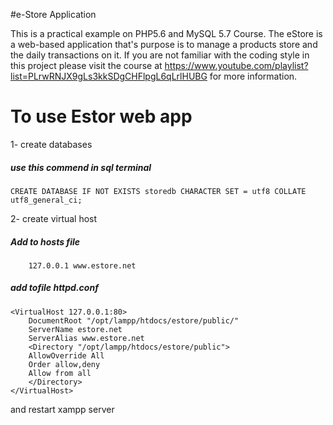 #e-Store Application

This is a practical example on PHP5.6 and MySQL 5.7 Course. The eStore is a web-based application that's purpose is to manage a products store and the daily transactions on it. If you are not familiar with the coding style in this project please visit the course at https://www.youtube.com/playlist?list=PLrwRNJX9gLs3kkSDgCHFlpgL6qLrlHUBG for more information.
# To use Estor web app
1- create databases 
##### use this commend in sql terminal
	CREATE DATABASE IF NOT EXISTS storedb CHARACTER SET = utf8 COLLATE utf8_general_ci; 

2- create virtual host
##### Add to hosts file 
		127.0.0.1 www.estore.net

##### add tofile  httpd.conf
````
<VirtualHost 127.0.0.1:80>
    DocumentRoot "/opt/lampp/htdocs/estore/public/"
    ServerName estore.net
    ServerAlias www.estore.net
    <Directory "/opt/lampp/htdocs/estore/public">
    AllowOverride All
    Order allow,deny
    Allow from all
    </Directory>
</VirtualHost>
````
and restart xampp server
